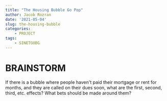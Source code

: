 ```yaml
---
title: "The Housing Bubble Go Pop"
author: Jacob Rozran
date: '2021-05-04'
slug: the-housing-bubble
categories:
    - PROJECT
tags:
    - SINETGUBG
---
```


# BRAINSTORM

If there is a bubble where people haven't paid their mortgage or rent for months, 
and they are called on their dues soon, what are the first, second, third, etc. 
effects? What bets should be made around them?